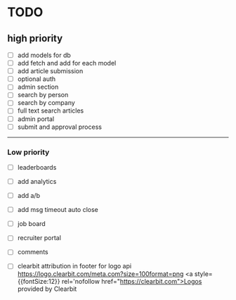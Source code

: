 # TODO

## high priority

- [ ] add models for db
- [ ] add fetch and add for each model
- [ ] add article submission
- [ ] optional auth
- [ ] admin section
- [ ] search by person
- [ ] search by company
- [ ] full text search articles
- [ ] admin portal
- [ ] submit and approval process

---

### Low priority

- [ ] leaderboards

- [ ] add analytics
- [ ] add a/b
- [ ] add msg timeout auto close
- [ ] job board
- [ ] recruiter portal
- [ ] comments
- [ ] clearbit attribution in footer for logo api https://logo.clearbit.com/meta.com?size=100format=png <a style={{fontSize:12}} rel='nofollow href="https://clearbit.com">Logos provided by Clearbit</a>
